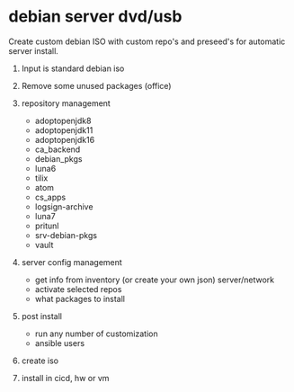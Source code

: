 # debian server dvd/usb

Create custom debian ISO with custom repo's and preseed's for automatic server install.

1. Input is standard debian iso

2. Remove some unused packages (office)

3. repository management

   * adoptopenjdk8
   * adoptopenjdk11
   * adoptopenjdk16
   * ca_backend
   * debian_pkgs
   * luna6
   * tilix
   * atom
   * cs_apps
   * logsign-archive
   * luna7
   * pritunl
   * srv-debian-pkgs
   * vault

4. server config management

   * get info from inventory (or create your own json) server/network
   * activate selected repos
   * what packages to install

5. post install

   * run any number of customization
   * ansible users

6. create iso

7. install in cicd, hw or vm

